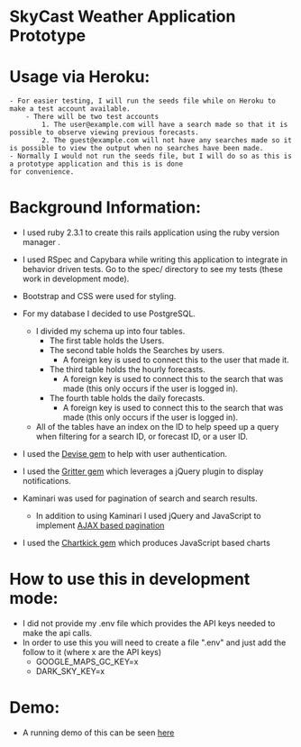 # SkyCast Weather Application Prototype 

# Usage via Heroku:
    - For easier testing, I will run the seeds file while on Heroku to make a test account available.
        - There will be two test accounts
            1. The user@example.com will have a search made so that it is possible to observe viewing previous forecasts.
            2. The guest@example.com will not have any searches made so it is possible to view the output when no searches have been made.
    - Normally I would not run the seeds file, but I will do so as this is a prototype application and this is is done
    for convenience.

# Background Information:

- I used ruby 2.3.1 to create this rails application using the ruby version manager .

- I used RSpec and Capybara while writing this application to integrate in behavior driven tests. Go to the spec/ directory to see
my tests (these work in development mode).

- Bootstrap and CSS were used for styling.

- For my database I decided to use PostgreSQL.
    - I divided my schema up into four tables.
        - The first table holds the Users.
        - The second table holds the Searches by users.
            - A foreign key is used to connect this to the user that made it.
        - The third table holds the hourly forecasts.
            - A foreign key is used to connect this to the search that was made (this only occurs if the user is logged in).
        - The fourth table holds the daily forecasts.
            - A foreign key is used to connect this to the search that was made (this only occurs if the user is logged in).    
    - All of the tables have an index on the ID to help speed up a query when filtering for a search ID, or forecast ID,
    or a user ID.

- I used the [Devise gem](https://github.com/plataformatec/devise) to help with user authentication.

- I used the [Gritter gem](https://github.com/RobinBrouwer/gritter) which leverages a jQuery plugin to display notifications.

- Kaminari was used for pagination of search and search results.
    - In addition to using Kaminari I used jQuery and JavaScript to implement
    [AJAX based pagination](https://rails.devcamp.com/ruby-gem-walkthroughs/view-template-tools/kaminari-pagination-example)

- I used the [Chartkick gem](https://github.com/ankane/chartkick) which produces JavaScript based charts


# How to use this in development mode:

- I did not provide my .env file which provides the API keys needed to make the api calls.
- In order to use this you will need to create a file ".env" and just add the follow to it (where x are the API keys)
    - GOOGLE_MAPS_GC_KEY=x
    - DARK_SKY_KEY=x
    
# Demo:
- A running demo of this can be seen [here](https://tt-weather-forecast.herokuapp.com/)